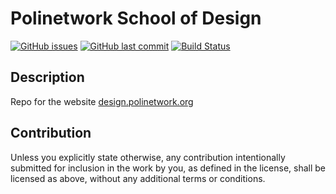 # Polinetwork School of Design

[![GitHub issues](https://img.shields.io/github/issues/polinetworkorg/design.svg)](https://github.com/polinetworkorg/design/issues)
[![GitHub last commit](https://img.shields.io/github/last-commit/polinetworkorg/design.svg)](https://github.com/polinetworkorg/design/commits/master)
[![Build Status](https://github.com/polinetworkorg/design/actions/workflows/main.yml/badge.svg)](https://github.com/polinetworkorg/design/actions)

## Description

Repo for the website [design.polinetwork.org](https://design.polinetwork.org)

## Contribution

Unless you explicitly state otherwise, any contribution intentionally submitted
for inclusion in the work by you, as defined in the license, shall be
licensed as above, without any additional terms or conditions.
